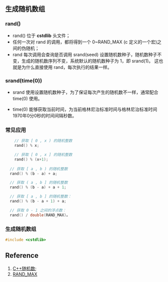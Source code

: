 ## 生成随机数组

### rand()

- rand() 位于 **cstdlib** 头文件；
- 任何一次对 rand 的调用，都将得到一个 0~RAND_MAX (c 定义的一个宏)之间的伪随机；
- rand 每次调用会查询是否调用 srand(seed) 设置随机数种子，随机数种子不变，生成的随机数序列不变，系统默认的随机数种子为 1，即 srand(1)。
  这也就是为什么直接使用 rand，每次执行的结果一样。

### srand(time(0))

- srand 使用设置随机数种子，为了保证每次产生的随机数不一样，通常配合 time(0) 使用。

- time(0) 能够获取当前时间，为当前格林尼治标准时间与格林尼治标准时间1970年0分0秒的时间间隔秒数。

### 常见应用

```c++
	// 获取 [ 0 , x ) 的随机整数
	rand() % x;

	// 获取 [ 0 , x ] 的随机整数
	rand() % (x+1);
  
  // 获取 [ a , b ) 的随机整数
  rand() % (b - a) + a;

  // 获取 ( a , b ] 的随机整数
  rand() % (b - a) + a + 1;

  // 获取 [ a , b ] 的随机整数：
  rand() % (b - a + 1) + a;

  // 获取 0 - 1 之间的浮点数：
  rand() / double(RAND_MAX)。
```

### 生成随机数组

```cpp
#include <cstdlib>


```





## Reference

1. [C++随机数](https://blog.csdn.net/EmileJiao/article/details/123351432);
2. [RAND_MAX](https://baike.baidu.com/item/RAND_MAX/1651444?fr=aladdin)
